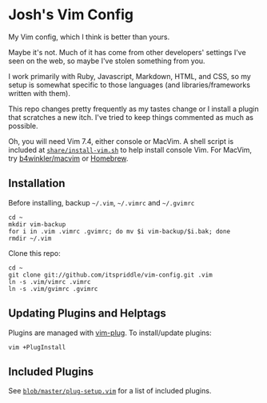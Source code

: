 # Josh's Vim Config

My Vim config, which I think is better than yours.

Maybe it's not. Much of it has come from other developers' settings I've seen
on the web, so maybe I've stolen something from you.

I work primarily with Ruby, Javascript, Markdown, HTML, and CSS, so my setup
is somewhat specific to those languages (and libraries/frameworks written with
them).

This repo changes pretty frequently as my tastes change or I
install a plugin that scratches a new itch. I've tried to keep things
commented as much as possible.

Oh, you will need Vim 7.4, either console or MacVim. A shell script is
included at [`share/install-vim.sh`](share/install-vim.sh) to help install
console Vim. For MacVim, try [b4winkler/macvim](http://git.io/2d9SNA) or
[Homebrew](http://git.io/homebrew).

## Installation

Before installing, backup `~/.vim`, `~/.vimrc` and `~/.gvimrc`

    cd ~
    mkdir vim-backup
    for i in .vim .vimrc .gvimrc; do mv $i vim-backup/$i.bak; done
    rmdir ~/.vim

Clone this repo:

    cd ~
    git clone git://github.com/itspriddle/vim-config.git .vim
    ln -s .vim/vimrc .vimrc
    ln -s .vim/gvimrc .gvimrc

## Updating Plugins and Helptags

Plugins are managed with [vim-plug](https://github.com/junegunn/vim-plug). To
install/update plugins:

    vim +PlugInstall


## Included Plugins

See [`blob/master/plug-setup.vim`](plug-setup.vim) for a list of included plugins.
